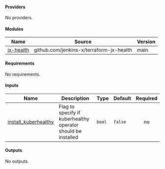 <!-- BEGIN_TF_DOCS # Autogenerated do not edit! -->
#### Providers

No providers.
#### Modules

| Name | Source | Version |
|------|--------|---------|
| <a name="module_jx-health"></a> [jx-health](#module\_jx-health) | github.com/jenkins-x/terraform-jx-health | main |
#### Requirements

No requirements.
#### Inputs

| Name | Description | Type | Default | Required |
|------|-------------|------|---------|:--------:|
| <a name="input_install_kuberhealthy"></a> [install\_kuberhealthy](#input\_install\_kuberhealthy) | Flag to specify if kuberhealthy operator should be installed | `bool` | `false` | no |
#### Outputs

No outputs.
<!-- BEGIN_TF_DOCS -->